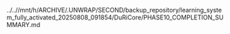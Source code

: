 ../..//mnt/h/ARCHIVE/.UNWRAP/SECOND/backup_repository/learning_system_fully_activated_20250808_091854/DuRiCore/PHASE10_COMPLETION_SUMMARY.md